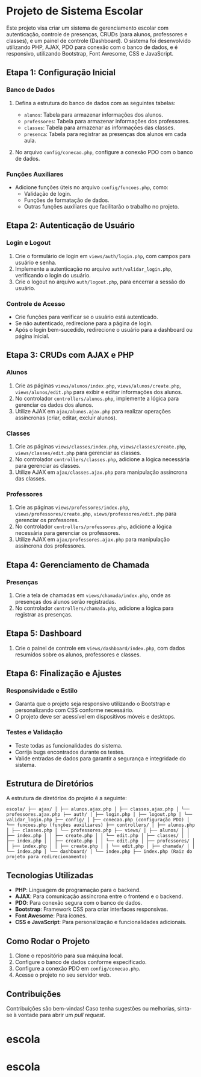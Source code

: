 # Projeto de Sistema Escolar

Este projeto visa criar um sistema de gerenciamento escolar com autenticação, controle de presenças, CRUDs (para alunos, professores e classes), e um painel de controle (Dashboard). O sistema foi desenvolvido utilizando PHP, AJAX, PDO para conexão com o banco de dados, e é responsivo, utilizando Bootstrap, Font Awesome, CSS e JavaScript.

## Etapa 1: Configuração Inicial

### Banco de Dados

1. Defina a estrutura do banco de dados com as seguintes tabelas:
   - `alunos`: Tabela para armazenar informações dos alunos.
   - `professores`: Tabela para armazenar informações dos professores.
   - `classes`: Tabela para armazenar as informações das classes.
   - `presenca`: Tabela para registrar as presenças dos alunos em cada aula.

2. No arquivo `config/conecao.php`, configure a conexão PDO com o banco de dados.

### Funções Auxiliares

- Adicione funções úteis no arquivo `config/funcoes.php`, como:
  - Validação de login.
  - Funções de formatação de dados.
  - Outras funções auxiliares que facilitarão o trabalho no projeto.

## Etapa 2: Autenticação de Usuário

### Login e Logout

1. Crie o formulário de login em `views/auth/login.php`, com campos para usuário e senha.
2. Implemente a autenticação no arquivo `auth/validar_login.php`, verificando o login do usuário.
3. Crie o logout no arquivo `auth/logout.php`, para encerrar a sessão do usuário.

### Controle de Acesso

- Crie funções para verificar se o usuário está autenticado.
- Se não autenticado, redirecione para a página de login.
- Após o login bem-sucedido, redirecione o usuário para a dashboard ou página inicial.

## Etapa 3: CRUDs com AJAX e PHP

### Alunos

1. Crie as páginas `views/alunos/index.php`, `views/alunos/create.php`, `views/alunos/edit.php` para exibir e editar informações dos alunos.
2. No controlador `controllers/alunos.php`, implemente a lógica para gerenciar os dados dos alunos.
3. Utilize AJAX em `ajax/alunos.ajax.php` para realizar operações assíncronas (criar, editar, excluir alunos).

### Classes

1. Crie as páginas `views/classes/index.php`, `views/classes/create.php`, `views/classes/edit.php` para gerenciar as classes.
2. No controlador `controllers/classes.php`, adicione a lógica necessária para gerenciar as classes.
3. Utilize AJAX em `ajax/classes.ajax.php` para manipulação assíncrona das classes.

### Professores

1. Crie as páginas `views/professores/index.php`, `views/professores/create.php`, `views/professores/edit.php` para gerenciar os professores.
2. No controlador `controllers/professores.php`, adicione a lógica necessária para gerenciar os professores.
3. Utilize AJAX em `ajax/professores.ajax.php` para manipulação assíncrona dos professores.

## Etapa 4: Gerenciamento de Chamada

### Presenças

1. Crie a tela de chamadas em `views/chamada/index.php`, onde as presenças dos alunos serão registradas.
2. No controlador `controllers/chamada.php`, adicione a lógica para registrar as presenças.

## Etapa 5: Dashboard

1. Crie o painel de controle em `views/dashboard/index.php`, com dados resumidos sobre os alunos, professores e classes.
   
## Etapa 6: Finalização e Ajustes

### Responsividade e Estilo

- Garanta que o projeto seja responsivo utilizando o Bootstrap e personalizando com CSS conforme necessário.
- O projeto deve ser acessível em dispositivos móveis e desktops.

### Testes e Validação

- Teste todas as funcionalidades do sistema.
- Corrija bugs encontrados durante os testes.
- Valide entradas de dados para garantir a segurança e integridade do sistema.
  
## Estrutura de Diretórios

A estrutura de diretórios do projeto é a seguinte:

`
escola/ ├── ajax/ │ ├── alunos.ajax.php │ ├── classes.ajax.php │ └── professores.ajax.php ├── auth/ │ ├── login.php │ ├── logout.php │ └── validar_login.php ├── config/ │ ├── conecao.php (configuração PDO) │ └── funcoes.php (funções auxiliares) ├── controllers/ │ ├── alunos.php │ ├── classes.php │ └── professores.php ├── views/ │ ├── alunos/ │ │ ├── index.php │ │ ├── create.php │ │ └── edit.php │ ├── classes/ │ │ ├── index.php │ │ ├── create.php │ │ └── edit.php │ ├── professores/ │ │ ├── index.php │ │ ├── create.php │ │ └── edit.php │ ├── chamada/ │ │ └── index.php │ └── dashboard/ │ └── index.php ├── index.php (Raiz do projeto para redirecionamento) `


## Tecnologias Utilizadas

- **PHP**: Linguagem de programação para o backend.
- **AJAX**: Para comunicação assíncrona entre o frontend e o backend.
- **PDO**: Para conexão segura com o banco de dados.
- **Bootstrap**: Framework CSS para criar interfaces responsivas.
- **Font Awesome**: Para ícones.
- **CSS e JavaScript**: Para personalização e funcionalidades adicionais.

## Como Rodar o Projeto

1. Clone o repositório para sua máquina local.
2. Configure o banco de dados conforme especificado.
3. Configure a conexão PDO em `config/conecao.php`.
4. Acesse o projeto no seu servidor web.

## Contribuições

Contribuições são bem-vindas! Caso tenha sugestões ou melhorias, sinta-se à vontade para abrir um _pull request_.
# escola
# escola
